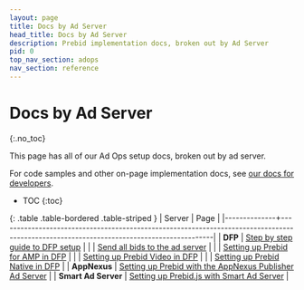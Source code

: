 ```yaml
---
layout: page
title: Docs by Ad Server
head_title: Docs by Ad Server
description: Prebid implementation docs, broken out by Ad Server
pid: 0
top_nav_section: adops
nav_section: reference
---
```


<div class="bs-docs-section" markdown="1">

# Docs by Ad Server
{:.no_toc}

This page has all of our Ad Ops setup docs, broken out by ad server.

For code samples and other on-page implementation docs, see [our docs for developers]({{site.baseurl}}/dev-docs/getting-started.html).

* TOC
{:toc}

{: .table .table-bordered .table-striped }
| Server       | Page                                                                                                                                    |
|--------------+-----------------------------------------------------------------------------------------------------------------------------------------|
| **DFP**      | [Step by step guide to DFP setup]({{site.baseurl}}/adops/step-by-step.html)                                                          |
|              | [Send all bids to the ad server]({{site.baseurl}}/adops/send-all-bids-adops.html)                                                    |
|              | [Setting up Prebid for AMP in DFP]({{site.baseurl}}/adops/setting-up-prebid-for-amp-in-dfp.html)                                     |
|              | [Setting up Prebid Video in DFP]({{site.baseurl}}/adops/setting-up-prebid-video-in-dfp.html)                                         |
|              | [Setting up Prebid Native in DFP]({{site.baseurl}}/adops/setting-up-prebid-native-in-dfp.html)                                       |
| **AppNexus** | [Setting up Prebid with the AppNexus Publisher Ad Server]({{site.baseurl}}/adops/setting-up-prebid-with-the-appnexus-ad-server.html) |
| **Smart Ad Server** | [Setting up Prebid.js with Smart Ad Server]({{site.baseurl}}/adops/setting-up-prebidjs-with-Smart-Ad-Server.html) |

</div>
